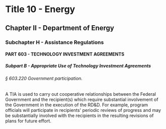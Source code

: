 
# Title 10 - Energy
## Chapter II - Department of Energy
### Subchapter H - Assistance Regulations
#### PART 603 - TECHNOLOGY INVESTMENT AGREEMENTS
##### Subpart B - Appropriate Use of Technology Investment Agreements
###### § 603.220 Government participation.

A TIA is used to carry out cooperative relationships between the Federal Government and the recipient(s) which require substantial involvement of the Government in the execution of the RD&D. For example, program officials will participate in recipients' periodic reviews of progress and may be substantially involved with the recipients in the resulting revisions of plans for future effort.
